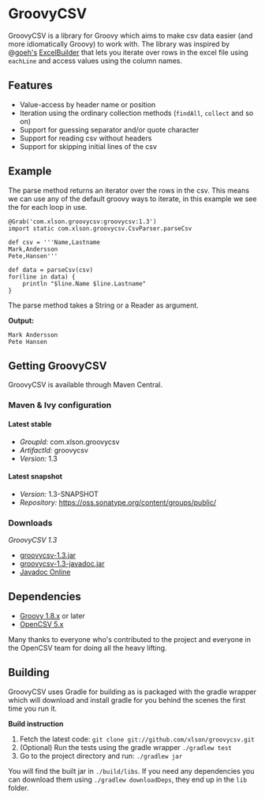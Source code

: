 # GroovyCSV

GroovyCSV is a library for Groovy which aims to make csv data
easier (and more idiomatically Groovy) to work with. The library was inspired by @[goeh's](http://twitter.com/goeh)
[ExcelBuilder](http://www.technipelago.se/blog/show/groovy-poi-excel) that lets you
iterate over rows in the excel file using `eachLine` and access values
using the column names.

## Features

* Value-access by header name or position
* Iteration using the ordinary collection methods (`findAll`, `collect`
  and so on)
* Support for guessing separator and/or quote character
* Support for reading csv without headers
* Support for skipping initial lines of the csv

## Example

The parse method returns an iterator over the rows in the csv. This
means we can use any of the default groovy ways to iterate, in this
example we see the for each loop in use.

    @Grab('com.xlson.groovycsv:groovycsv:1.3')
    import static com.xlson.groovycsv.CsvParser.parseCsv

    def csv = '''Name,Lastname
    Mark,Andersson
    Pete,Hansen'''

    def data = parseCsv(csv)
    for(line in data) {
        println "$line.Name $line.Lastname"
    }

The parse method takes a String or a Reader as argument.

**Output:**

    Mark Andersson
    Pete Hansen

## Getting GroovyCSV

GroovyCSV is available through Maven Central.

### Maven & Ivy configuration

#### Latest stable

* *GroupId:* com.xlson.groovycsv
* *ArtifactId:* groovycsv
* *Version:* 1.3

#### Latest snapshot

* *Version:* 1.3-SNAPSHOT
* *Repository:* https://oss.sonatype.org/content/groups/public/

### Downloads

*GroovyCSV 1.3*


* [groovycsv-1.3.jar](http://repo1.maven.org/maven2/com/xlson/groovycsv/groovycsv/1.3/groovycsv-1.3.jar)
* [groovycsv-1.3-javadoc.jar](http://repo1.maven.org/maven2/com/xlson/groovycsv/groovycsv/1.3/groovycsv-1.3-javadoc.jar)
* [Javadoc Online](http://xlson.github.com/groovycsv/docs/1.3/javadoc/)

## Dependencies

* [Groovy 1.8.x](http://groovy.codehaus.org) or later
* [OpenCSV 5.x](http://opencsv.sourceforge.net/)


Many thanks to everyone who's contributed to the project and everyone in the OpenCSV team for
doing all the heavy lifting.

## Building

GroovyCSV uses Gradle for building as is packaged with the gradle wrapper which will download and install gradle for you behind the scenes the first time you run it.

**Build instruction**

1. Fetch the latest code: `git clone git://github.com/xlson/groovycsv.git`
2. (Optional) Run the tests using the gradle wrapper `./gradlew test`
4. Go to the project directory and run: `./gradlew jar`

You will find the built jar in `./build/libs`. If you need any
dependencies you can download them using `./gradlew downloadDeps`, they
end up in the `lib` folder.
